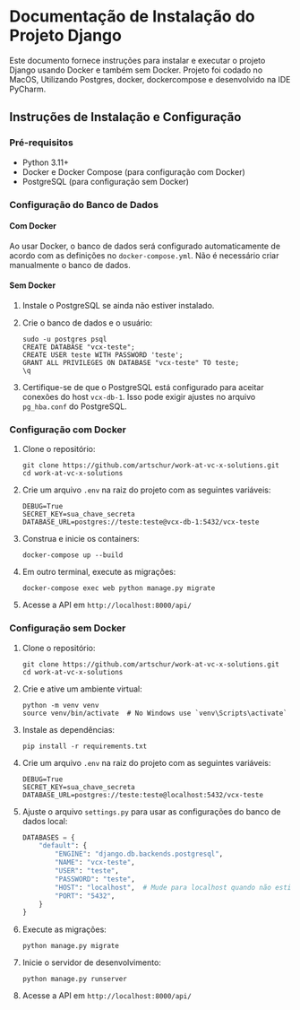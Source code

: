 # Documentação de Instalação do Projeto Django

Este documento fornece instruções para instalar e executar o projeto Django usando Docker e também sem Docker.
Projeto foi codado no MacOS, Utilizando Postgres, docker, dockercompose e desenvolvido na IDE PyCharm.

## Instruções de Instalação e Configuração

### Pré-requisitos

- Python 3.11+
- Docker e Docker Compose (para configuração com Docker)
- PostgreSQL (para configuração sem Docker)

### Configuração do Banco de Dados

#### Com Docker

Ao usar Docker, o banco de dados será configurado automaticamente de acordo com as definições no `docker-compose.yml`. Não é necessário criar manualmente o banco de dados.

#### Sem Docker

1. Instale o PostgreSQL se ainda não estiver instalado.

2. Crie o banco de dados e o usuário:
   ```
   sudo -u postgres psql
   CREATE DATABASE "vcx-teste";
   CREATE USER teste WITH PASSWORD 'teste';
   GRANT ALL PRIVILEGES ON DATABASE "vcx-teste" TO teste;
   \q
   ```

3. Certifique-se de que o PostgreSQL está configurado para aceitar conexões do host `vcx-db-1`. Isso pode exigir ajustes no arquivo `pg_hba.conf` do PostgreSQL.

### Configuração com Docker

1. Clone o repositório:
   ```
   git clone https://github.com/artschur/work-at-vc-x-solutions.git
   cd work-at-vc-x-solutions
   ```

2. Crie um arquivo `.env` na raiz do projeto com as seguintes variáveis:
   ```
   DEBUG=True
   SECRET_KEY=sua_chave_secreta
   DATABASE_URL=postgres://teste:teste@vcx-db-1:5432/vcx-teste
   ```

3. Construa e inicie os containers:
   ```
   docker-compose up --build
   ```

4. Em outro terminal, execute as migrações:
   ```
   docker-compose exec web python manage.py migrate
   ```

6. Acesse a API em `http://localhost:8000/api/`

### Configuração sem Docker

1. Clone o repositório:
   ```
   git clone https://github.com/artschur/work-at-vc-x-solutions.git
   cd work-at-vc-x-solutions
   ```

2. Crie e ative um ambiente virtual:
   ```
   python -m venv venv
   source venv/bin/activate  # No Windows use `venv\Scripts\activate`
   ```

3. Instale as dependências:
   ```
   pip install -r requirements.txt
   ```

4. Crie um arquivo `.env` na raiz do projeto com as seguintes variáveis:
   ```
   DEBUG=True
   SECRET_KEY=sua_chave_secreta
   DATABASE_URL=postgres://teste:teste@localhost:5432/vcx-teste
   ```

5. Ajuste o arquivo `settings.py` para usar as configurações do banco de dados local:
   ```python
   DATABASES = {
       "default": {
           "ENGINE": "django.db.backends.postgresql",
           "NAME": "vcx-teste",
           "USER": "teste",
           "PASSWORD": "teste",
           "HOST": "localhost",  # Mude para localhost quando não estiver usando Docker
           "PORT": "5432",
       }
   }
   ```

6. Execute as migrações:
   ```
   python manage.py migrate
   ```

7. Inicie o servidor de desenvolvimento:
   ```
   python manage.py runserver
   ```

8. Acesse a API em `http://localhost:8000/api/`


